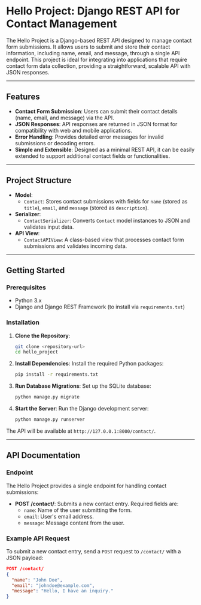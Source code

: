 # Hello Project: Django REST API for Contact Management

The Hello Project is a Django-based REST API designed to manage contact form submissions. It allows users to submit and store their contact information, including name, email, and message, through a single API endpoint. This project is ideal for integrating into applications that require contact form data collection, providing a straightforward, scalable API with JSON responses.

---

## Features

- **Contact Form Submission**: Users can submit their contact details (name, email, and message) via the API.
- **JSON Responses**: API responses are returned in JSON format for compatibility with web and mobile applications.
- **Error Handling**: Provides detailed error messages for invalid submissions or decoding errors.
- **Simple and Extensible**: Designed as a minimal REST API, it can be easily extended to support additional contact fields or functionalities.

---

## Project Structure

- **Model**:
  - `Contact`: Stores contact submissions with fields for `name` (stored as `title`), `email`, and `message` (stored as `description`).
- **Serializer**:
  - `ContactSerializer`: Converts `Contact` model instances to JSON and validates input data.
- **API View**:
  - `ContactAPIView`: A class-based view that processes contact form submissions and validates incoming data.

---

## Getting Started

### Prerequisites

- Python 3.x
- Django and Django REST Framework (to install via `requirements.txt`)

### Installation

1. **Clone the Repository**:
    ```bash
    git clone <repository-url>
    cd hello_project
    ```

2. **Install Dependencies**:
    Install the required Python packages:
    ```bash
    pip install -r requirements.txt
    ```

3. **Run Database Migrations**:
    Set up the SQLite database:
    ```bash
    python manage.py migrate
    ```

4. **Start the Server**:
    Run the Django development server:
    ```bash
    python manage.py runserver
    ```

The API will be available at `http://127.0.0.1:8000/contact/`.

---

## API Documentation

### Endpoint

The Hello Project provides a single endpoint for handling contact submissions:

- **POST /contact/**: Submits a new contact entry. Required fields are:
  - `name`: Name of the user submitting the form.
  - `email`: User's email address.
  - `message`: Message content from the user.

### Example API Request

To submit a new contact entry, send a `POST` request to `/contact/` with a JSON payload:

```json
POST /contact/
{
  "name": "John Doe",
  "email": "johndoe@example.com",
  "message": "Hello, I have an inquiry."
}
